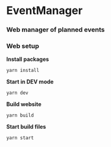 # EventManager

### Web manager of planned events

### Web setup

**Install packages**
```
yarn install
```
**Start in DEV mode**
```
yarn dev
```
**Build website**
```
yarn build
```
**Start build files**
```
yarn start
```
